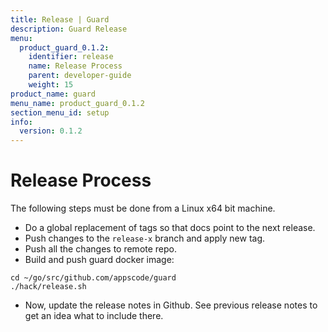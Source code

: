 ```yaml
---
title: Release | Guard
description: Guard Release
menu:
  product_guard_0.1.2:
    identifier: release
    name: Release Process
    parent: developer-guide
    weight: 15
product_name: guard
menu_name: product_guard_0.1.2
section_menu_id: setup
info:
  version: 0.1.2
---
```


# Release Process

The following steps must be done from a Linux x64 bit machine.

- Do a global replacement of tags so that docs point to the next release.
- Push changes to the `release-x` branch and apply new tag.
- Push all the changes to remote repo.
- Build and push guard docker image:

```console
cd ~/go/src/github.com/appscode/guard
./hack/release.sh
```

- Now, update the release notes in Github. See previous release notes to get an idea what to include there.
